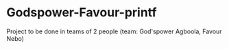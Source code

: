 # Godspower-Favour-printf
Project to be done in teams of 2 people (team: God'spower Agboola, Favour Nebo)
